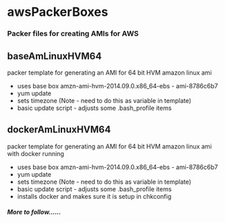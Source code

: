 awsPackerBoxes
==============

### Packer files for creating AMIs for AWS

baseAmLinuxHVM64
------------------
packer template for generating an AMI for 64 bit HVM amazon linux ami 
* uses base box amzn-ami-hvm-2014.09.0.x86_64-ebs - ami-8786c6b7
* yum update
* sets timezone (Note - need to do this as variable in template)
* basic update script - adjusts some .bash_profile items

dockerAmLinuxHVM64
------------------
packer template for generating an AMI for 64 bit HVM amazon linux ami with docker running
* uses base box amzn-ami-hvm-2014.09.0.x86_64-ebs - ami-8786c6b7
* yum update
* sets timezone (Note - need to do this as variable in template)
* basic update script - adjusts some .bash_profile items
* installs docker and makes sure it is setup in chkconfig 

##### More to follow...... 
